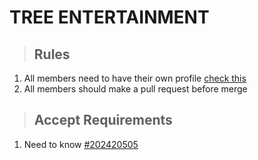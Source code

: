 # TREE ENTERTAINMENT

> ## Rules

1. All members need to have their own profile [check this](https://github.com/treeentertainment/subdomain)
2. All members should make a pull request before merge

> ## Accept Requirements

1. Need to know [#202420505](https://github.com/202420505)
